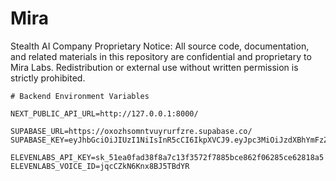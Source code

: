 # Mira
Stealth AI Company
Proprietary Notice:
All source code, documentation, and related materials in this repository are confidential and proprietary to Mira Labs.
Redistribution or external use without written permission is strictly prohibited.




```
# Backend Environment Variables

NEXT_PUBLIC_API_URL=http://127.0.0.1:8000/

SUPABASE_URL=https://oxozhsomntvuyrurfzre.supabase.co/
SUPABASE_KEY=eyJhbGciOiJIUzI1NiIsInR5cCI6IkpXVCJ9.eyJpc3MiOiJzdXBhYmFzZSIsInJlZiI6Im94b3poc29tbnR2dXlydXJmenJlIiwicm9sZSI6ImFub24iLCJpYXQiOjE3NjA0NjczNDAsImV4cCI6MjA3NjA0MzM0MH0.kXO2FS3sTV3jpT1A8dzr0sr8Md2VM80dbG2uzOnG6_c

ELEVENLABS_API_KEY=sk_51ea0fad38f8a7c13f3572f7885bce862f06285ce62818a5
ELEVENLABS_VOICE_ID=jqcCZkN6Knx8BJ5TBdYR
```
